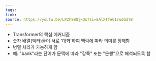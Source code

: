 ```yaml
---
tags: 
link: 
source: https://youtu.be/LPZh9BOjkQs?si=EAlXffe6IrudGdTB
---
```

- Transformer의 핵심 메커니즘
- 숫자 배열(벡터)들이 서로 '대화'하여 맥락에 따라 의미를 정제함
- 병렬 처리가 가능하게 함
- 예: "bank"라는 단어가 문맥에 따라 "강둑" 또는 "은행"으로 해석되도록 함